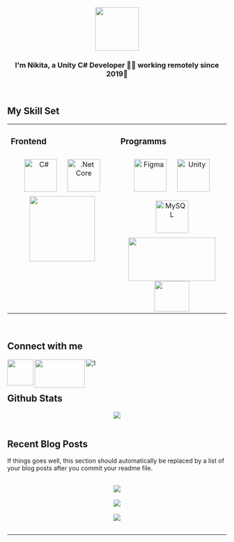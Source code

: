 <div align="center">
<img src="https://psv4.userapi.com/c237131/u360637082/docs/d48/211dce9e15a6/logo_dlya_poiskovika.png?extra=3EyD2f2gQ_-WruTkp5LJXZ-Vma47OJPe4SPPCit7Isepbx4NX7kxfeOJVElA-Q2aEJ0G5woaoC-HR8FCzmug8cuisWfACtn7NpL_WWvDzYj1tC2x_wu_HR-2_imqeasO4gUwcrCjJ0s_xKaRK7EeBuhg" align="center" height="" width="100" />
</div>  
  

### <div align="center">I'm Nikita, a Unity C# Developer 👨‍💻 working remotely since 2019🚀</div>  
 

<br/>  


## My Skill Set  
<table><tr><td valign="top" width="0%" border:0>



### Frontend  
<div align="center">  
<a href="https://docs.microsoft.com/en-us/dotnet/csharp/" target="_blank"><img style="margin: 10px" src="https://profilinator.rishav.dev/skills-assets/csharp-original.svg" alt="C#" height="75" /></a>  
<a href="https://dotnet.microsoft.com/download" target="_blank"><img style="margin: 10px" src="https://profilinator.rishav.dev/skills-assets/dotnetcore.png" alt=".Net Core" height="75" /></a>  
</div>  

<div align="center">
<img src="https://ultimateitcourses.ca/wp-content/uploads/2018/08/SQL-300x300.png" align="center" height="150" width="150" />
</div>  


</td><td valign="top" width="50%">



### Programms  
<div align="center">  
<a href="https://www.figma.com/" target="_blank"><img style="margin: 10px" src="https://profilinator.rishav.dev/skills-assets/figma-icon.svg" alt="Figma" height="75" /></a>  
<a href="https://unity.com/" target="_blank"><img style="margin: 10px" src="https://profilinator.rishav.dev/skills-assets/unity.png" alt="Unity" height="75" /></a>  
<a href="https://www.mysql.com/" target="_blank"><img style="margin: 10px" src="https://profilinator.rishav.dev/skills-assets/mysql-original-wordmark.svg" alt="MySQL" height="75" /></a>  
</div>  

<div align="center">
<img src="https://wac-cdn.atlassian.com/dam/jcr:f32681c1-355d-4806-b29c-319b0c6ecb06/Sourcetree-blue.svg?cdnVersion=1034" align="center" height="100" width="200" />
</div>  
  

<div align="center">
<img src="https://upload.wikimedia.org/wikipedia/commons/thumb/5/59/Visual_Studio_Icon_2019.svg/400px-Visual_Studio_Icon_2019.svg.png" align="center" height="70" width="80" />
</div>  


</td></tr></table>  

<br/>  


## Connect with me  
<img src="https://www.pinclipart.com/picdir/big/544-5446048_vk-logo-design-logo-media-sosial-png-clipart.png" align="left" height="60" width="60" />  
  

<img src="https://d1aettbyeyfilo.cloudfront.net/vocalmaster/27964380_1652092683tJjTelegram-Logo.png" align="left" height="65" width="115" />  
  

![1](https://img.shields.io/badge/вконтакте-%232E87FB.svg?&style=for-the-badge&logo=vk&logoColor=white)  
  

<br/>  


## Github Stats  
<div align="center"><img src="https://github-readme-stats.vercel.app/api?username=rishavanand&show_icons=true&count_private=true&hide_border=true" align="center" /></div>  

<br/>  


## Recent Blog Posts  
<!-- BLOG-POST-LIST:START -->  
If things goes well, this section should automatically be replaced by a list of your blog posts after you commit your readme file. 
<!-- BLOG-POST-LIST:END -->  

<br/>  

<div align="center"><img src="https://rishavanand.github.io/static/images/spotify-readme-example.svg" /></div>  

<br/>  

<div align="center">
<img src="https://komarev.com/ghpvc/?username=rishavanand&&style=flat-square" align="center" />
</div>  
  

<br/>  

<div align="center">
            <a href="https://www.buymeacoffee.com/rishavanand" target="_blank" style="display: inline-block;">
                <img
                    src="https://img.shields.io/badge/Donate-Buy%20Me%20A%20Coffee-orange.svg?style=flat-square&logo=buymeacoffee" 
                    align="center"
                />
            </a></div>
<br />

----

